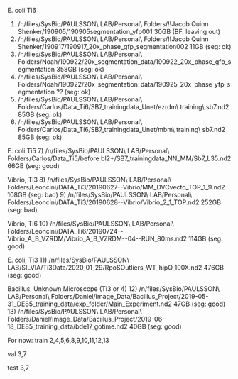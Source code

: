 E. coli Ti6
1) /n/files/SysBio/PAULSSON\ LAB/Personal\ Folders/!!Jacob Quinn Shenker/190905/190905segmentation_yfp001                 30GB (BF, leaving out)
2) /n/files/SysBio/PAULSSON\ LAB/Personal\ Folders/!!Jacob Quinn Shenker/190917/190917_20x_phase_gfp_segmentation002      11GB (seg: ok)
3) /n/files/SysBio/PAULSSON\ LAB/Personal\ Folders/Noah/190922/20x_segmentation_data/190922_20x_phase_gfp_segmentation    358GB (seg: ok)
4) /n/files/SysBio/PAULSSON\ LAB/Personal\ Folders/Noah/190922/20x_segmentation_data/190925_20x_phase_yfp_segmentation    ?? (seg: ok)
5) /n/files/SysBio/PAULSSON\ LAB/Personal\ Folders/Carlos/Data_Ti6/SB7_trainingdata_Unet/ezrdm\ training\ sb7.nd2         85GB (seg: ok)
6) /n/files/SysBio/PAULSSON\ LAB/Personal\ Folders/Carlos/Data_Ti6/SB7_trainingdata_Unet/mbm\ training\ sb7.nd2           85GB (seg: ok)

E. coli Ti5
7) /n/files/SysBio/PAULSSON\ LAB/Personal\ Folders/Carlos/Data_Ti5/before bl2+/SB7_trainingdata_NN_MM/Sb7_L35.nd2         66GB (seg: good)

Vibrio, Ti3
8) /n/files/SysBio/PAULSSON\ LAB/Personal\ Folders/Leoncini/DATA_Ti3/20190627--Vibrio/MM_DVCvecto_TOP_1_9.nd2             108GB (seg: bad)
9) /n/files/SysBio/PAULSSON\ LAB/Personal\ Folders/Leoncini/DATA_Ti3/20190628--Vibrio/Vibrio_2_1_TOP.nd2                  252GB (seg: bad)

Vibrio, Ti6
10) /n/files/SysBio/PAULSSON\ LAB/Personal\ Folders/Leoncini/DATA_Ti6/20190724--Vibrio_A_B_VZRDM/Vibrio_A_B_VZRDM--04--RUN_80ms.nd2    114GB (seg: good)

E. coli, Ti3
11) /n/files/SysBio/PAULSSON\ LAB/SILVIA/Ti3Data/2020_01_29/RpoSOutliers_WT_hipQ_100X.nd2                                  476GB (seg: good)

Bacillus, Unknown Microscope (Ti3 or 4)
12) /n/files/SysBio/PAULSSON\ LAB/Personal\ Folders/Daniel/Image_Data/Bacillus_Project/2019-05-31_DE85_training_data/exp_folder/Main_Experiment.nd2      47GB (seg: good)
13) /n/files/SysBio/PAULSSON\ LAB/Personal\ Folders/Daniel/Image_Data/Bacillus_Project/2019-06-18_DE85_training_data/bde17_gotime.nd2                    40GB (seg: good)

For now:
train
2,4,5,6,8,9,10,11,12,13

val
3,7

test
3,7
